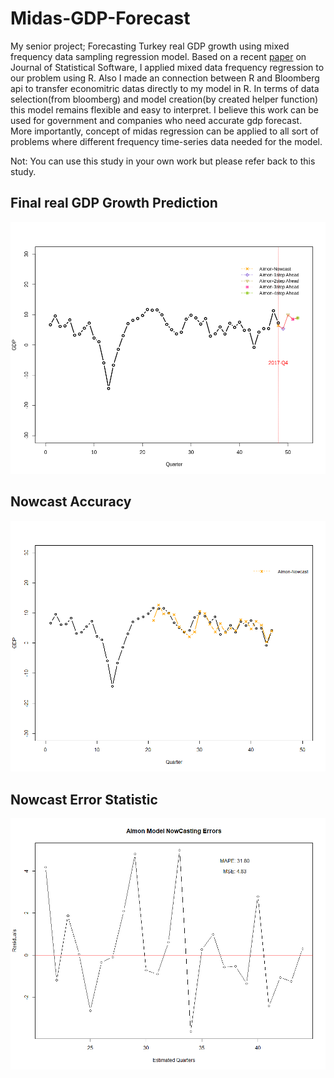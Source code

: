 # Midas-GDP-Forecast

My senior project; Forecasting Turkey real GDP growth using mixed frequency data sampling regression model. Based on a recent [paper](https://www.jstatsoft.org/index.php/jss/article/view/v072i04 "Mixed Frequency Data Sampling Regression Models: The R Package midasr") on Journal of Statistical Software, I applied mixed data frequency regression to our problem using R. Also I made an connection between R and Bloomberg api to transfer economitric datas directly to my model in R. In terms of data selection(from bloomberg) and model creation(by created helper function) this model remains flexible and easy to interpret. I believe this work can be used for government and companies who need accurate gdp forecast. More importantly, concept of midas regression can be applied to all sort of problems where different frequency time-series data needed for the model. 

Not: You can use this study in your own work but please refer back to this study. 

## Final real GDP Growth Prediction
![alt text](https://github.com/kazimsanlav/Midas-GDP-Forecast/blob/master/midasr/plots/final_forecast.png)

## Nowcast Accuracy
![alt text](https://github.com/kazimsanlav/Midas-GDP-Forecast/blob/master/midasr/plots/nowcast.png)

## Nowcast Error Statistic
![alt text](https://github.com/kazimsanlav/Midas-GDP-Forecast/blob/master/midasr/plots/mape%20now.png)




